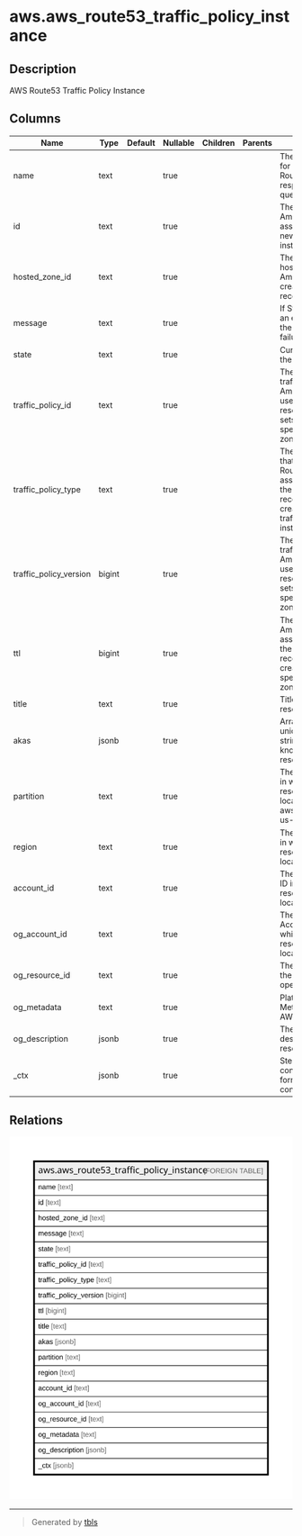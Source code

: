 # aws.aws_route53_traffic_policy_instance

## Description

AWS Route53 Traffic Policy Instance

## Columns

| Name | Type | Default | Nullable | Children | Parents | Comment |
| ---- | ---- | ------- | -------- | -------- | ------- | ------- |
| name | text |  | true |  |  | The DNS name for which Amazon Route 53 responds to queries. |
| id | text |  | true |  |  | The id that Amazon Route 53 assigned to the new traffic policy instance. |
| hosted_zone_id | text |  | true |  |  | The id of the hosted zone that Amazon Route 53 created resource record sets in. |
| message | text |  | true |  |  | If State is Failed, an explanation of the reason for the failure. |
| state | text |  | true |  |  | Current state of the instance. |
| traffic_policy_id | text |  | true |  |  | The ID of the traffic policy that Amazon Route 53 used to create resource record sets in the specified hosted zone. |
| traffic_policy_type | text |  | true |  |  | The DNS type that Amazon Route 53 assigned to all of the resource record sets that it created for this traffic policy instance. |
| traffic_policy_version | bigint |  | true |  |  | The version of the traffic policy that Amazon Route 53 used to create resource record sets in the specified hosted zone. |
| ttl | bigint |  | true |  |  | The TTL that Amazon Route 53 assigned to all of the resource record sets that it created in the specified hosted zone. |
| title | text |  | true |  |  | Title of the resource. |
| akas | jsonb |  | true |  |  | Array of globally unique identifier strings (also known as) for the resource. |
| partition | text |  | true |  |  | The AWS partition in which the resource is located (aws, aws-cn, or aws-us-gov). |
| region | text |  | true |  |  | The AWS Region in which the resource is located. |
| account_id | text |  | true |  |  | The AWS Account ID in which the resource is located. |
| og_account_id | text |  | true |  |  | The Platform Account ID in which the resource is located. |
| og_resource_id | text |  | true |  |  | The unique ID of the resource in opengovernance. |
| og_metadata | text |  | true |  |  | Platform Metadata of the AWS resource. |
| og_description | jsonb |  | true |  |  | The full model description of the resource |
| _ctx | jsonb |  | true |  |  | Steampipe context in JSON form, e.g. connection_name. |

## Relations

![er](aws.aws_route53_traffic_policy_instance.svg)

---

> Generated by [tbls](https://github.com/k1LoW/tbls)

